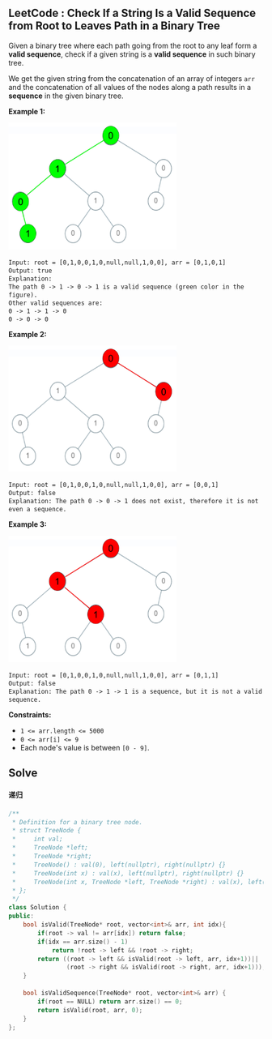 ## LeetCode : Check If a String Is a Valid Sequence from Root to Leaves Path in a Binary Tree

Given a binary tree where each path going from the root to any leaf form a **valid sequence**, check if a given string is a **valid sequence** in such binary tree. 

We get the given string from the concatenation of an array of integers `arr` and the concatenation of all values of the nodes along a path results in a **sequence** in the given binary tree.


**Example 1:**

<div align="left">
    <img width="333px" src="https://github.com/RunCoderHang/LeetCode-Notes/blob/master/image/leetcode_testcase_1.png"></img>
</div>


```
Input: root = [0,1,0,0,1,0,null,null,1,0,0], arr = [0,1,0,1]
Output: true
Explanation: 
The path 0 -> 1 -> 0 -> 1 is a valid sequence (green color in the figure). 
Other valid sequences are: 
0 -> 1 -> 1 -> 0 
0 -> 0 -> 0
```


**Example 2:**

<div align="left">
    <img width="333px" src="https://github.com/RunCoderHang/LeetCode-Notes/blob/master/image/leetcode_testcase_2.png"></img>
</div>

```
Input: root = [0,1,0,0,1,0,null,null,1,0,0], arr = [0,0,1]
Output: false 
Explanation: The path 0 -> 0 -> 1 does not exist, therefore it is not even a sequence.
```


**Example 3:**

<div align="left">
    <img width="333px" src="https://github.com/RunCoderHang/LeetCode-Notes/blob/master/image/leetcode_testcase_3.png"></img>
</div>

```
Input: root = [0,1,0,0,1,0,null,null,1,0,0], arr = [0,1,1]
Output: false
Explanation: The path 0 -> 1 -> 1 is a sequence, but it is not a valid sequence.
```

**Constraints:**

* `1 <= arr.length <= 5000`
* `0 <= arr[i] <= 9`
* Each node's value is between `[0 - 9]`.


## Solve

#### 递归

```c++
/**
 * Definition for a binary tree node.
 * struct TreeNode {
 *     int val;
 *     TreeNode *left;
 *     TreeNode *right;
 *     TreeNode() : val(0), left(nullptr), right(nullptr) {}
 *     TreeNode(int x) : val(x), left(nullptr), right(nullptr) {}
 *     TreeNode(int x, TreeNode *left, TreeNode *right) : val(x), left(left), right(right) {}
 * };
 */
class Solution {
public:
    bool isValid(TreeNode* root, vector<int>& arr, int idx){
        if(root -> val != arr[idx]) return false;
        if(idx == arr.size() - 1)
            return !root -> left && !root -> right;
        return ((root -> left && isValid(root -> left, arr, idx+1))||
                (root -> right && isValid(root -> right, arr, idx+1)));
    }
    
    bool isValidSequence(TreeNode* root, vector<int>& arr) {
        if(root == NULL) return arr.size() == 0;
        return isValid(root, arr, 0);
    }
};
```
